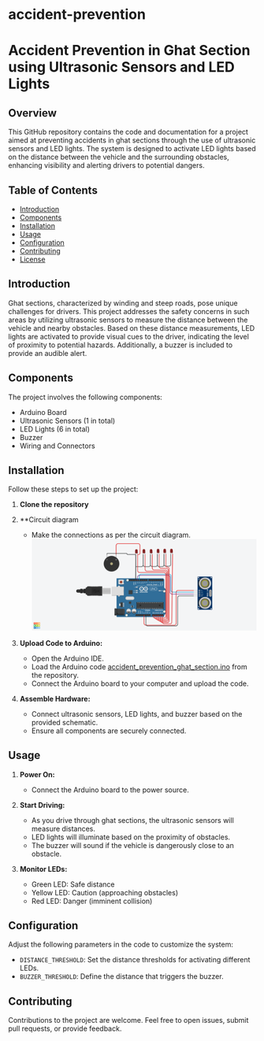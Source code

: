 # accident-prevention
# Accident Prevention in Ghat Section using Ultrasonic Sensors and LED Lights

## Overview

This GitHub repository contains the code and documentation for a project aimed at preventing accidents in ghat sections through the use of ultrasonic sensors and LED lights. The system is designed to activate LED lights based on the distance between the vehicle and the surrounding obstacles, enhancing visibility and alerting drivers to potential dangers.

## Table of Contents

- [Introduction](#introduction)
- [Components](#components)
- [Installation](#installation)
- [Usage](#usage)
- [Configuration](#configuration)
- [Contributing](#contributing)
- [License](#license)

## Introduction

Ghat sections, characterized by winding and steep roads, pose unique challenges for drivers. This project addresses the safety concerns in such areas by utilizing ultrasonic sensors to measure the distance between the vehicle and nearby obstacles. Based on these distance measurements, LED lights are activated to provide visual cues to the driver, indicating the level of proximity to potential hazards. Additionally, a buzzer is included to provide an audible alert.

## Components

The project involves the following components:

- Arduino Board
- Ultrasonic Sensors (1 in total)
- LED Lights (6 in total)
- Buzzer
- Wiring and Connectors

## Installation

Follow these steps to set up the project:

1. **Clone the repository**

2. **Circuit diagram
   - Make the connections as per the circuit diagram. 
    ![circuir](https://github.com/Omkarpote28/accident-prevention/blob/main/Circuit%20Diagram/Circuit%20Diagram.png)

4. **Upload Code to Arduino:**
   - Open the Arduino IDE.
   - Load the Arduino code [accident_prevention_ghat_section.ino](https://github.com/Omkarpote28/accident-prevention/tree/main/Code) from the repository.
   - Connect the Arduino board to your computer and upload the code.

5. **Assemble Hardware:**
   - Connect ultrasonic sensors, LED lights, and buzzer based on the provided schematic.
   - Ensure all components are securely connected.

## Usage

1. **Power On:**
   - Connect the Arduino board to the power source.

2. **Start Driving:**
   - As you drive through ghat sections, the ultrasonic sensors will measure distances.
   - LED lights will illuminate based on the proximity of obstacles.
   - The buzzer will sound if the vehicle is dangerously close to an obstacle.

3. **Monitor LEDs:**
   - Green LED: Safe distance
   - Yellow LED: Caution (approaching obstacles)
   - Red LED: Danger (imminent collision)

## Configuration

Adjust the following parameters in the code to customize the system:

- `DISTANCE_THRESHOLD`: Set the distance thresholds for activating different LEDs.
- `BUZZER_THRESHOLD`: Define the distance that triggers the buzzer.

## Contributing

Contributions to the project are welcome. Feel free to open issues, submit pull requests, or provide feedback.
